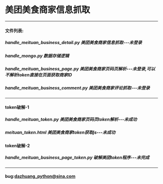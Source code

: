 # 美团美食商家信息抓取 
***
#### 文件列表:
#####  handle_meituan_business_detail.py 美团美食商家信息抓取---未登录
#####  handle_mongo.py 数据存储逻辑
#####  handle_meituan_business_page.py 美团美食商家页码页解析---未登录,可以不解析token直接在页面获取商家ID
#####  handle_meituan_business_comment.py 美团美食商家评论抓取---未登录
***
#### token破解-1
#####  handle_meituan_token.py 美团美食商家页码页token解析---未成功
#####  meituan_token.html 美团美食商家token获取js---未成功
#### token破解-2
##### handle_meituan_business_page_token.py 破解美团token程序---未完成
***
#### bug:dazhuang_python@sina.com
